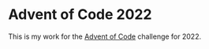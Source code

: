 # Advent of Code 2022

This is my work for the [Advent of Code](https://adventofcode.com/2022) challenge for 2022.